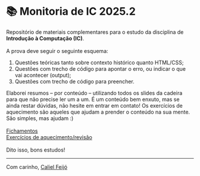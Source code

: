 # 📚 Monitoria de IC 2025.2 
Repositório de materiais complementares para o estudo da disciplina de **Introdução à Computação (IC)**.
<br>
<br>
A prova deve seguir o seguinte esquema:
1. Questões teóricas tanto sobre contexto histórico quanto HTML/CSS;
2. Questões com trecho de código para apontar o erro, ou indicar o que vai acontecer (output);
3. Questões com trecho de código para preencher.

Elaborei resumos – por conteúdo – utilizando todos os slides da cadeira para que não precise ler um a um. É um conteúdo bem enxuto, mas se ainda restar dúvidas, não hesite em entrar em contato! Os exercícios de aquecimento são aqueles que ajudam a prender o conteúdo na sua mente. São simples, mas ajudam :)
<br>
<br>
[Fichamentos](https://github.com/poeisie/ic-course/blob/main/assets/FICHAMENTO%20-%20Contexto%20hist%C3%B3rico.pdf)
<br>
[Exercícios de aquecimento/revisão](https://github.com/poeisie/ic-course/blob/main/assets/warm-ups/WU%2001%20-%20Introdu%C3%A7%C3%A3o%20%C3%A0%20Computa%C3%A7%C3%A3o%20e%20Evolu%C3%A7%C3%A3o%20da%20Web.pdf)
<br>
<br>
Dito isso, bons estudos!

---
Com carinho, [Caliel Feijó](https://github.com/poeisie)
